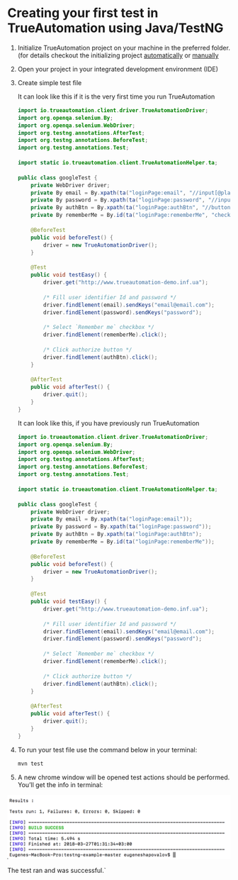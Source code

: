 # Creating your first test in TrueAutomation using Java/TestNG

1. Initialize TrueAutomation project on your machine in the preferred folder. (for details checkout the initializing project [automatically](project_init_automaticlly.md) or [manually](project_init_manual.md#initializing-javatestng-project)

2. Open your project in your integrated development environment (IDE)

3. Create simple test file
    
    It can look like this if it is the very first time you run TrueAutomation

    ```java
    import io.trueautomation.client.driver.TrueAutomationDriver;
    import org.openqa.selenium.By;
    import org.openqa.selenium.WebDriver;
    import org.testng.annotations.AfterTest;
    import org.testng.annotations.BeforeTest;
    import org.testng.annotations.Test;
    
    import static io.trueautomation.client.TrueAutomationHelper.ta;
    
    public class googleTest {
        private WebDriver driver;
        private By email = By.xpath(ta("loginPage:email", "//input[@placeholder='email']"));
        private By password = By.xpath(ta("loginPage:password", "//input[@type='password']"));
        private By authBtn = By.xpath(ta("loginPage:authBtn", "//button[@class='btn-radius']"));
        private By rememberMe = By.id(ta("loginPage:rememberMe", "checkboxG1"));
    
        @BeforeTest
        public void beforeTest() {
            driver = new TrueAutomationDriver();
        }
    
        @Test
        public void testEasy() {
            driver.get("http://www.trueautomation-demo.inf.ua");
            
            /* Fill user identifier Id and password */
            driver.findElement(email).sendKeys("email@email.com");
            driver.findElement(password).sendKeys("password");
            
            /* Select `Remember me` checkbox */
            driver.findElement(rememberMe).click();
            
            /* Click authorize button */
            driver.findElement(authBtn).click();
        }
    
        @AfterTest
        public void afterTest() {
            driver.quit();
        }
    }
    ```

   It can look like this, if you have previously run TrueAutomation
    
    ```java
    import io.trueautomation.client.driver.TrueAutomationDriver;
    import org.openqa.selenium.By;
    import org.openqa.selenium.WebDriver;
    import org.testng.annotations.AfterTest;
    import org.testng.annotations.BeforeTest;
    import org.testng.annotations.Test;
    
    import static io.trueautomation.client.TrueAutomationHelper.ta;
    
    public class googleTest {
        private WebDriver driver;
        private By email = By.xpath(ta("loginPage:email"));
        private By password = By.xpath(ta("loginPage:password"));
        private By authBtn = By.xpath(ta("loginPage:authBtn");
        private By rememberMe = By.id(ta("loginPage:rememberMe"));
    
        @BeforeTest
        public void beforeTest() {
            driver = new TrueAutomationDriver();
        }
    
        @Test
        public void testEasy() {
            driver.get("http://www.trueautomation-demo.inf.ua");
            
            /* Fill user identifier Id and password */
            driver.findElement(email).sendKeys("email@email.com");
            driver.findElement(password).sendKeys("password");
            
            /* Select `Remember me` checkbox */
            driver.findElement(rememberMe).click();
            
            /* Click authorize button */
            driver.findElement(authBtn).click();
        }
    
        @AfterTest
        public void afterTest() {
            driver.quit();
        }
    }
    ```

4. To run your test file use the command below in your terminal:

    ```sh
    mvn test
    ```

5. A new chrome window will be opened test actions should be performed. You’ll get the info in terminal:

![Test output](_images/pass-test-output-java-testng.png 'Test output')

The test ran and was successful.`